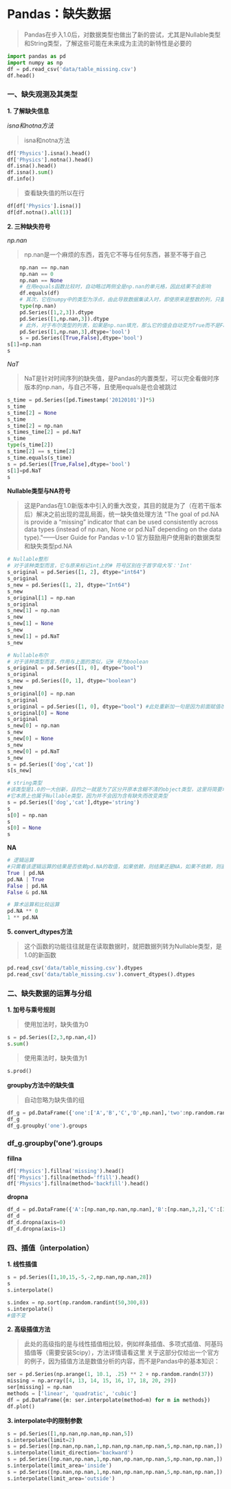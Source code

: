 # Pandas：缺失数据
> Pandas在步入1.0后，对数据类型也做出了新的尝试，尤其是Nullable类型和String类型，了解这些可能在未来成为主流的新特性是必要的
```python
import pandas as pd
import numpy as np
df = pd.read_csv('data/table_missing.csv')
df.head()
```

### 一、缺失观测及其类型

**1. 了解缺失信息**

*isna和notna方法*
> isna和notna方法
```python
df['Physics'].isna().head()
df['Physics'].notna().head()
df.isna().head()
df.isna().sum()
df.info()
```
> 查看缺失值的所以在行
```python
df[df['Physics'].isna()]
df[df.notna().all(1)]
```

**2. 三种缺失符号**

*np.nan*
> np.nan是一个麻烦的东西，首先它不等与任何东西，甚至不等于自己
```python
    np.nan == np.nan
    np.nan == 0
    np.nan == None
    # 在用equals函数比较时，自动略过两侧全是np.nan的单元格，因此结果不会影响
    df.equals(df)
    # 其次，它在numpy中的类型为浮点，由此导致数据集读入时，即使原来是整数的列，只要有缺失值就会变为浮点型
    type(np.nan)
    pd.Series([1,2,3]).dtype
    pd.Series([1,np.nan,3]).dtype
    # 此外，对于布尔类型的列表，如果是np.nan填充，那么它的值会自动变为True而不是False
    pd.Series([1,np.nan,3],dtype='bool')
    s = pd.Series([True,False],dtype='bool')
s[1]=np.nan
s
```
*NaT*
> NaT是针对时间序列的缺失值，是Pandas的内置类型，可以完全看做时序版本的np.nan，与自己不等，且使用equals是也会被跳过

```python
s_time = pd.Series([pd.Timestamp('20120101')]*5)
s_time
s_time[2] = None
s_time
s_time[2] = np.nan
s_times_time[2] = pd.NaT
s_time
type(s_time[2])
s_time[2] == s_time[2]
s_time.equals(s_time)
s = pd.Series([True,False],dtype='bool')
s[1]=pd.NaT
s
```

**Nullable类型与NA符号**
> 这是Pandas在1.0新版本中引入的重大改变，其目的就是为了（在若干版本后）解决之前出现的混乱局面，统一缺失值处理方法
"The goal of pd.NA is provide a “missing” indicator that can be used consistently across data types (instead of np.nan, None or pd.NaT depending on the data type)."——User Guide for Pandas v-1.0
官方鼓励用户使用新的数据类型和缺失类型pd.NA
```python
# Nullable整形
# 对于该种类型而言，它与原来标记int上的# 符号区别在于首字母大写：'Int'
s_original = pd.Series([1, 2], dtype="int64")
s_original
s_new = pd.Series([1, 2], dtype="Int64")
s_new
s_original[1] = np.nan
s_original
s_new[1] = np.nan
s_new
s_new[1] = None
s_new
s_new[1] = pd.NaT
s_new

# Nullable布尔
# 对于该种类型而言，作用与上面的类似，记# 号为boolean
s_original = pd.Series([1, 0], dtype="bool")
s_original
s_new = pd.Series([0, 1], dtype="boolean")
s_new
s_original[0] = np.nan
s_original
s_original = pd.Series([1, 0], dtype="bool") #此处重新加一句是因为前面赋值改变了bool类型
s_original[0] = None
s_original
s_new[0] = np.nan
s_new
s_new[0] = None
s_new
s_new[0] = pd.NaT
s_new
s = pd.Series(['dog','cat'])
s[s_new]

# string类型
#该类型是1.0的一大创新，目的之一就是为了区分开原本含糊不清的object类型，这里将简要地提及string，因为它是第7章的主题内容
#它本质上也属于Nullable类型，因为并不会因为含有缺失而改变类型
s = pd.Series(['dog','cat'],dtype='string')
s
s[0] = np.nan
s
s[0] = None
s
```

**NA**
```python
# 逻辑运算
#只需看该逻辑运算的结果是否依赖pd.NA的取值，如果依赖，则结果还是NA，如果不依赖，则直接计算结果
True | pd.NA
pd.NA | True
False | pd.NA
False & pd.NA

# 算术运算和比较运算
pd.NA ** 0
1 ** pd.NA
```

**5. convert_dtypes方法**
> 这个函数的功能往往就是在读取数据时，就把数据列转为Nullable类型，是1.0的新函数
```python
pd.read_csv('data/table_missing.csv').dtypes
pd.read_csv('data/table_missing.csv').convert_dtypes().dtypes
```

### 二、缺失数据的运算与分组

**1. 加号与乘号规则**
> 使用加法时，缺失值为0

```python
s = pd.Series([2,3,np.nan,4])
s.sum()
```

> 使用乘法时，缺失值为1

```python
s.prod()
```

**groupby方法中的缺失值**
> 自动忽略为缺失值的组
```python
df_g = pd.DataFrame({'one':['A','B','C','D',np.nan],'two':np.random.randn(5)})
df_g
df_g.groupby('one').groups
```

### df_g.groupby('one').groups

**fillna**
```python
df['Physics'].fillna('missing').head()
df['Physics'].fillna(method='ffill').head()
df['Physics'].fillna(method='backfill').head()
```

**dropna**
```python
df_d = pd.DataFrame({'A':[np.nan,np.nan,np.nan],'B':[np.nan,3,2],'C':[3,2,1]})
df_d
df_d.dropna(axis=0)
df_d.dropna(axis=1)
```

### 四、插值（interpolation）

**1. 线性插值**
```python
s = pd.Series([1,10,15,-5,-2,np.nan,np.nan,28])
s
s.interpolate()

s.index = np.sort(np.random.randint(50,300,8))
s.interpolate()
#值不变
```

**2. 高级插值方法**
> 此处的高级指的是与线性插值相比较，例如样条插值、多项式插值、阿基玛插值等（需要安装Scipy），方法详情请看这里
关于这部分仅给出一个官方的例子，因为插值方法是数值分析的内容，而不是Pandas中的基本知识：
```python
ser = pd.Series(np.arange(1, 10.1, .25) ** 2 + np.random.randn(37))
missing = np.array([4, 13, 14, 15, 16, 17, 18, 20, 29])
ser[missing] = np.nan
methods = ['linear', 'quadratic', 'cubic']
df = pd.DataFrame({m: ser.interpolate(method=m) for m in methods})
df.plot()
```

**3. interpolate中的限制参数**
```python
s = pd.Series([1,np.nan,np.nan,np.nan,5])
s.interpolate(limit=2)
s = pd.Series([np.nan,np.nan,1,np.nan,np.nan,np.nan,5,np.nan,np.nan,])
s.interpolate(limit_direction='backward')
s = pd.Series([np.nan,np.nan,1,np.nan,np.nan,np.nan,5,np.nan,np.nan,])
s.interpolate(limit_area='inside')
s = pd.Series([np.nan,np.nan,1,np.nan,np.nan,np.nan,5,np.nan,np.nan,])
s.interpolate(limit_area='outside')
```